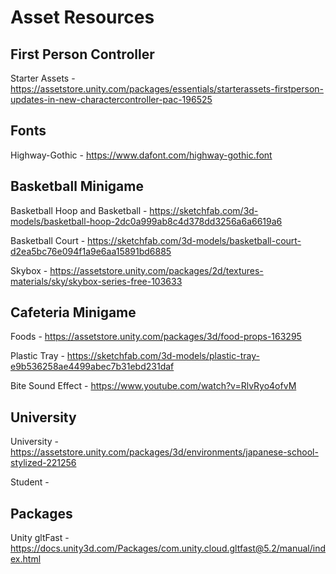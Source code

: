 # Asset Resources

## First Person Controller
Starter Assets - https://assetstore.unity.com/packages/essentials/starterassets-firstperson-updates-in-new-charactercontroller-pac-196525

## Fonts
Highway-Gothic - https://www.dafont.com/highway-gothic.font

## Basketball Minigame
Basketball Hoop and Basketball - https://sketchfab.com/3d-models/basketball-hoop-2dc0a999ab8c4d378dd3256a6a6619a6

Basketball Court - https://sketchfab.com/3d-models/basketball-court-d2ea5bc76e094f1a9e6aa15891bd6885

Skybox - https://assetstore.unity.com/packages/2d/textures-materials/sky/skybox-series-free-103633

## Cafeteria Minigame
Foods - https://assetstore.unity.com/packages/3d/food-props-163295

Plastic Tray - https://sketchfab.com/3d-models/plastic-tray-e9b536258ae4499abec7b31ebd231daf

Bite Sound Effect - https://www.youtube.com/watch?v=RlvRyo4ofvM

## University
University - https://assetstore.unity.com/packages/3d/environments/japanese-school-stylized-221256

Student - 

## Packages

Unity gltFast - https://docs.unity3d.com/Packages/com.unity.cloud.gltfast@5.2/manual/index.html
